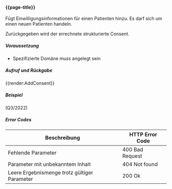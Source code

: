 #### {{page-title}}

Fügt Einwilligungsinformationen für einen Patienten hinzu. Es darf sich um einen neuen Patienten handeln.

Zurückgegeben wird der errechnete strukturierte Consent.

##### **Voraussetzung**
- Spezifizierte Domäne muss angelegt sein

##### **Aufruf und Rückgabe**
{{render:AddConsent}}

##### **Beispiel**
(Q3/2022)

##### **Error Codes**

| Beschreibung|HTTP Error Code|
--- | ---
|Fehlende Parameter|400 Bad Request|
|Parameter mit unbekanntem Inhalt|404 Not found|
|Leere Ergebnismenge trotz gültiger Parameter|200 Ok|
